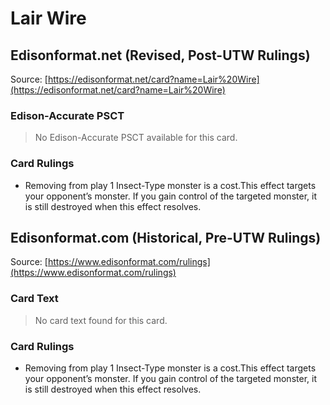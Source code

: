 # Lair Wire

## Edisonformat.net (Revised, Post-UTW Rulings)

Source: [https://edisonformat.net/card?name=Lair%20Wire](https://edisonformat.net/card?name=Lair%20Wire)

### Edison-Accurate PSCT

> No Edison-Accurate PSCT available for this card.

### Card Rulings

*   Removing from play 1 Insect-Type monster is a cost.This effect targets your opponent’s monster. If you gain control of the targeted monster, it is still destroyed when this effect resolves.


## Edisonformat.com (Historical, Pre-UTW Rulings)

Source: [https://www.edisonformat.com/rulings](https://www.edisonformat.com/rulings)

### Card Text

> No card text found for this card.

### Card Rulings

*   Removing from play 1 Insect-Type monster is a cost.This effect targets your opponent’s monster. If you gain control of the targeted monster, it is still destroyed when this effect resolves.


